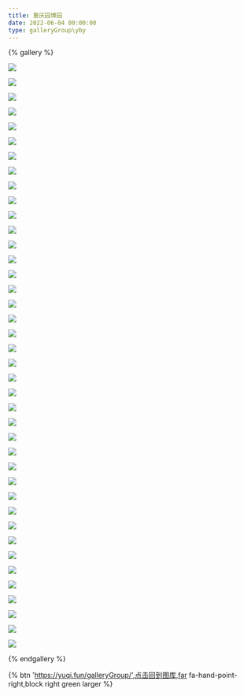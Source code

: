 ```yaml
---
title: 重庆园博园
date: 2022-06-04 00:00:00
type: galleryGroup\yby
---
```

{% gallery %}

![](https://yuqi1.oss-cn-chengdu.aliyuncs.com/img/IMG_0897.PNG)

![](https://yuqi1.oss-cn-chengdu.aliyuncs.com/img/IMG_0899.PNG)

![](https://yuqi1.oss-cn-chengdu.aliyuncs.com/img/IMG_0900.PNG)

![](https://yuqi1.oss-cn-chengdu.aliyuncs.com/img/IMG_0903.PNG)

![](https://yuqi1.oss-cn-chengdu.aliyuncs.com/img/IMG_0904.PNG)

![](https://yuqi1.oss-cn-chengdu.aliyuncs.com/img/IMG_0905.PNG)

![](https://yuqi1.oss-cn-chengdu.aliyuncs.com/img/IMG_0907.PNG)

![](https://yuqi1.oss-cn-chengdu.aliyuncs.com/img/IMG_0909.PNG)

![](https://yuqi1.oss-cn-chengdu.aliyuncs.com/img/IMG_0910.PNG)

![](https://yuqi1.oss-cn-chengdu.aliyuncs.com/img/IMG_0911.PNG)

![](https://yuqi1.oss-cn-chengdu.aliyuncs.com/img/IMG_0912.PNG)

![](https://yuqi1.oss-cn-chengdu.aliyuncs.com/img/IMG_0916.PNG)

![](https://yuqi1.oss-cn-chengdu.aliyuncs.com/img/IMG_0917.PNG)

![](https://yuqi1.oss-cn-chengdu.aliyuncs.com/img/IMG_0918.PNG)

![](https://yuqi1.oss-cn-chengdu.aliyuncs.com/img/IMG_0919.PNG)

![](https://yuqi1.oss-cn-chengdu.aliyuncs.com/img/IMG_0920.PNG)

![](https://yuqi1.oss-cn-chengdu.aliyuncs.com/img/IMG_0872.PNG)

![](https://yuqi1.oss-cn-chengdu.aliyuncs.com/img/IMG_0873.PNG)

![](https://yuqi1.oss-cn-chengdu.aliyuncs.com/img/IMG_0874.PNG)

![](https://yuqi1.oss-cn-chengdu.aliyuncs.com/img/IMG_0875.PNG)

![](https://yuqi1.oss-cn-chengdu.aliyuncs.com/img/IMG_0876.PNG)

![](https://yuqi1.oss-cn-chengdu.aliyuncs.com/img/IMG_0877.PNG)

![](https://yuqi1.oss-cn-chengdu.aliyuncs.com/img/IMG_0878.PNG)

![](https://yuqi1.oss-cn-chengdu.aliyuncs.com/img/IMG_0879.PNG)

![](https://yuqi1.oss-cn-chengdu.aliyuncs.com/img/IMG_0880.PNG)

![](https://yuqi1.oss-cn-chengdu.aliyuncs.com/img/IMG_0881.PNG)

![](https://yuqi1.oss-cn-chengdu.aliyuncs.com/img/IMG_0882.PNG)

![](https://yuqi1.oss-cn-chengdu.aliyuncs.com/img/IMG_0883.PNG)

![](https://yuqi1.oss-cn-chengdu.aliyuncs.com/img/IMG_0884.PNG)

![](https://yuqi1.oss-cn-chengdu.aliyuncs.com/img/IMG_0885.PNG)

![](https://yuqi1.oss-cn-chengdu.aliyuncs.com/img/IMG_0886.PNG)

![](https://yuqi1.oss-cn-chengdu.aliyuncs.com/img/IMG_0887.PNG)

![](https://yuqi1.oss-cn-chengdu.aliyuncs.com/img/IMG_0888.PNG)

![](https://yuqi1.oss-cn-chengdu.aliyuncs.com/img/IMG_0889.PNG)

![](https://yuqi1.oss-cn-chengdu.aliyuncs.com/img/IMG_0890.PNG)

![](https://yuqi1.oss-cn-chengdu.aliyuncs.com/img/IMG_0891.PNG)

![](https://yuqi1.oss-cn-chengdu.aliyuncs.com/img/IMG_0892.PNG)

![](https://yuqi1.oss-cn-chengdu.aliyuncs.com/img/IMG_0893.PNG)

![](https://yuqi1.oss-cn-chengdu.aliyuncs.com/img/IMG_0894.PNG)

![](https://yuqi1.oss-cn-chengdu.aliyuncs.com/img/IMG_0895.PNG)

{% endgallery %}

{% btn 'https://yuqi.fun/galleryGroup/',点击回到图库,far fa-hand-point-right,block right green larger %}